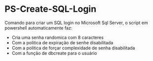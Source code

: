 # PS-Create-SQL-Login
Comando para criar um SQL login no  Microsoft Sql Server, o script em powershell automaticamente faz:

- Cria uma senha randomica com 8 caracteres 
- Com a politica de expiração de senhe disabilitada
- Com a politica de forçar complexidade de senha disabilitada
- Com a função de dbcreate para o usuário 
